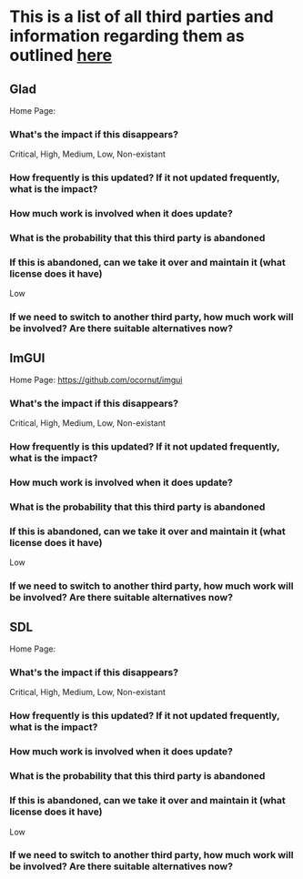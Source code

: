 # This is a list of all third parties and information regarding them as outlined [here](https://github.com/GentenStudios/Genten/wiki/Third-party-requirements)

## Glad
Home Page:
### What's the impact if this disappears?
Critical, High, Medium, Low, Non-existant
### How frequently is this updated? If it not updated frequently, what is the impact?

### How much work is involved when it does update?

### What is the probability that this third party is abandoned

### If this is abandoned, can we take it over and maintain it (what license does it have)
Low
### If we need to switch to another third party, how much work will be involved? Are there suitable alternatives now?

## ImGUI
Home Page: https://github.com/ocornut/imgui
### What's the impact if this disappears?
Critical, High, Medium, Low, Non-existant
### How frequently is this updated? If it not updated frequently, what is the impact?

### How much work is involved when it does update?

### What is the probability that this third party is abandoned

### If this is abandoned, can we take it over and maintain it (what license does it have)
Low
### If we need to switch to another third party, how much work will be involved? Are there suitable alternatives now?

## SDL
Home Page:
### What's the impact if this disappears?
Critical, High, Medium, Low, Non-existant
### How frequently is this updated? If it not updated frequently, what is the impact?

### How much work is involved when it does update?

### What is the probability that this third party is abandoned

### If this is abandoned, can we take it over and maintain it (what license does it have)
Low
### If we need to switch to another third party, how much work will be involved? Are there suitable alternatives now?